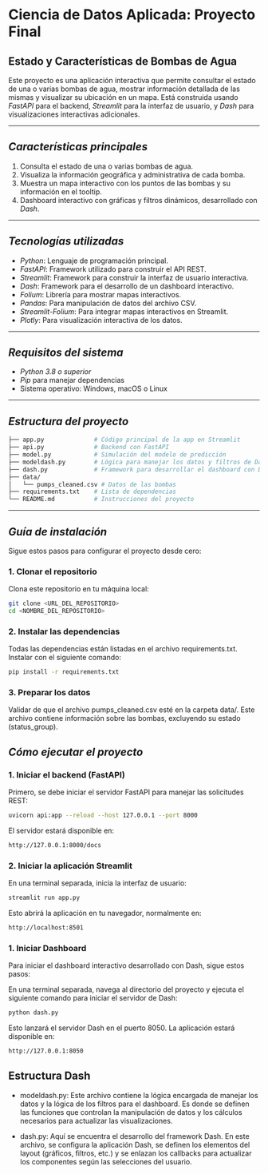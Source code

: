 # Ciencia de Datos Aplicada: Proyecto Final

## Estado y Características de Bombas de Agua

Este proyecto es una aplicación interactiva que permite consultar el estado de una o varias bombas de agua, mostrar información detallada de las mismas y visualizar su ubicación en un mapa. Está construida usando *FastAPI* para el backend, *Streamlit* para la interfaz de usuario, y *Dash* para visualizaciones interactivas adicionales.

---

## *Características principales*

1. Consulta el estado de una o varias bombas de agua.
2. Visualiza la información geográfica y administrativa de cada bomba.
3. Muestra un mapa interactivo con los puntos de las bombas y su información en el tooltip.
4. Dashboard interactivo con gráficas y filtros dinámicos, desarrollado con *Dash*.

---

## *Tecnologías utilizadas*

- *Python*: Lenguaje de programación principal.
- *FastAPI*: Framework utilizado para construir el API REST.
- *Streamlit*: Framework para construir la interfaz de usuario interactiva.
- *Dash*: Framework para el desarrollo de un dashboard interactivo.
- *Folium*: Librería para mostrar mapas interactivos.
- *Pandas*: Para manipulación de datos del archivo CSV.
- *Streamlit-Folium*: Para integrar mapas interactivos en Streamlit.
- *Plotly*: Para visualización interactiva de los datos.

---

## *Requisitos del sistema*

- *Python 3.8 o superior*
- *Pip* para manejar dependencias
- Sistema operativo: Windows, macOS o Linux

---

## *Estructura del proyecto*

```bash
├── app.py              # Código principal de la app en Streamlit
├── api.py              # Backend con FastAPI
├── model.py            # Simulación del modelo de predicción
├── modeldash.py        # Lógica para manejar los datos y filtros de Dash
├── dash.py             # Framework para desarrollar el dashboard con Dash
├── data/
│   └── pumps_cleaned.csv # Datos de las bombas
├── requirements.txt    # Lista de dependencias
└── README.md           # Instrucciones del proyecto
```
---

## *Guía de instalación*

Sigue estos pasos para configurar el proyecto desde cero:

### 1. Clonar el repositorio

Clona este repositorio en tu máquina local:
```bash
git clone <URL_DEL_REPOSITORIO>
cd <NOMBRE_DEL_REPOSITORIO>
```

### 2. Instalar las dependencias

Todas las dependencias están listadas en el archivo requirements.txt. Instalar con el siguiente comando:

```bash
pip install -r requirements.txt
```

### 3. Preparar los datos

Validar de que el archivo pumps_cleaned.csv esté en la carpeta data/. Este archivo contiene información sobre las bombas, excluyendo su estado (status_group).

## *Cómo ejecutar el proyecto*

### 1. Iniciar el backend (FastAPI)

Primero, se debe iniciar el servidor FastAPI para manejar las solicitudes REST:

```bash
uvicorn api:app --reload --host 127.0.0.1 --port 8000
```

El servidor estará disponible en:

```bash
http://127.0.0.1:8000/docs
```

### 2. Iniciar la aplicación Streamlit

En una terminal separada, inicia la interfaz de usuario:

```bash
streamlit run app.py
```

Esto abrirá la aplicación en tu navegador, normalmente en:

```bash
http://localhost:8501
```

### 1. Iniciar Dashboard

Para iniciar el dashboard interactivo desarrollado con Dash, sigue estos pasos:

En una terminal separada, navega al directorio del proyecto y ejecuta el siguiente comando para iniciar el servidor de Dash:


```bash
python dash.py
```

Esto lanzará el servidor Dash en el puerto 8050. La aplicación estará disponible en:

```bash
http://127.0.0.1:8050

```

## Estructura Dash

- modeldash.py: Este archivo contiene la lógica encargada de manejar los datos y la lógica de los filtros para el dashboard. Es donde se definen las funciones que controlan la manipulación de datos y los cálculos necesarios para actualizar las visualizaciones.

- dash.py: Aquí se encuentra el desarrollo del framework Dash. En este archivo, se configura la aplicación Dash, se definen los elementos del layout (gráficos, filtros, etc.) y se enlazan los callbacks para actualizar los componentes según las selecciones del usuario.

